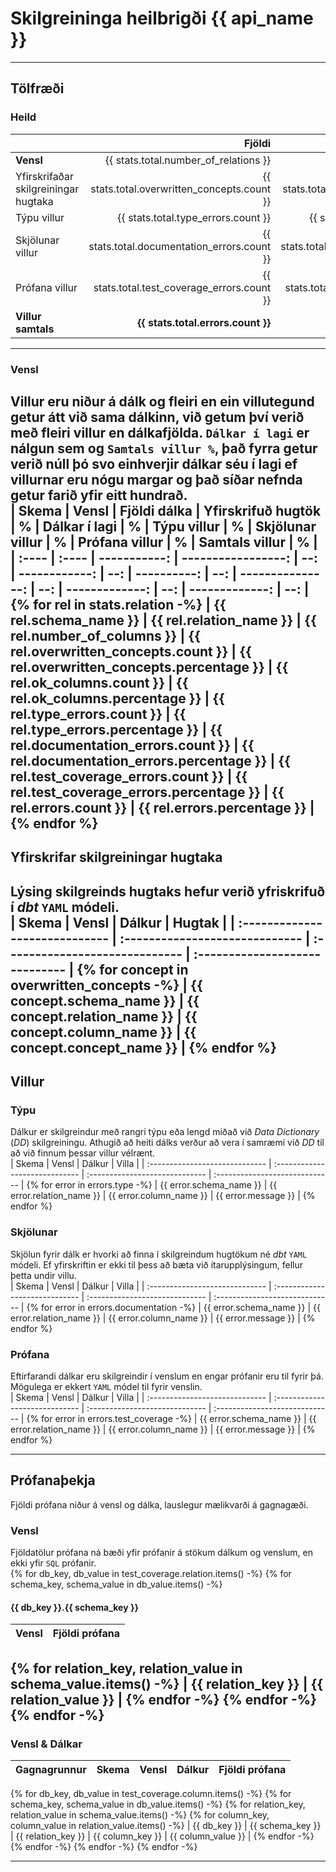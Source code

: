 <!-- Space: DAT -->
<!-- Parent: Skjölun -->
<!-- Title: {{ api_name }} - API gæði -->
# Skilgreininga heilbrigði {{ api_name }}
---
## Tölfræði 
### Heild
|                                      | Fjöldi             | Prósent af dálkum  |
| :----------------------------------- | -----------------: | -----------------: |
| **Vensl**                            | {{ stats.total.number_of_relations }}  |  | 
| Yfirskrifaðar skilgreiningar hugtaka | {{ stats.total.overwritten_concepts.count }} | {{ stats.total.overwritten_concepts.percentage }} |
| Týpu villur | {{ stats.total.type_errors.count }} | {{ stats.total.type_errors.percentage }} |
| Skjölunar villur | {{ stats.total.documentation_errors.count }} | {{ stats.total.documentation_errors.percentage }} |
| Prófana villur | {{ stats.total.test_coverage_errors.count }} | {{ stats.total.test_coverage_errors.percentage }} |
| **Villur samtals** | **{{ stats.total.errors.count }}** | **{{ stats.total.errors.percentage }}** |
---
### Vensl
Villur eru niður á dálk og fleiri en ein villutegund getur átt við sama dálkinn, við getum því verið með fleiri villur en dálkafjölda. `Dálkar í lagi` er nálgun sem og `Samtals villur %`, það fyrra getur verið núll þó svo einhverjir dálkar séu í lagi ef villurnar eru nógu margar og það síðar nefnda getur farið yfir eitt hundrað.  
| Skema | Vensl | Fjöldi dálka | Yfirskrifuð hugtök |  %  | Dálkar í lagi |  %  | Týpu villur |  %  | Skjölunar villur |  %  | Prófana villur |  %  | Samtals villur |  %  |
| :---- | :---- | -----------: | -----------------: | --: | ------------: | --: | ----------: | --: | ---------------: | --: | -------------: | --: | -------------: | --: |
{% for rel in stats.relation -%}
| {{ rel.schema_name }} | {{ rel.relation_name }} | {{ rel.number_of_columns }} | {{ rel.overwritten_concepts.count }} | {{ rel.overwritten_concepts.percentage }} | {{ rel.ok_columns.count }} | {{ rel.ok_columns.percentage }} | {{ rel.type_errors.count }} | {{ rel.type_errors.percentage }} | {{ rel.documentation_errors.count }} | {{ rel.documentation_errors.percentage }} | {{ rel.test_coverage_errors.count }} | {{ rel.test_coverage_errors.percentage }} | {{ rel.errors.count }} | {{ rel.errors.percentage }} |
{% endfor %}
---
## Yfirskrifar skilgreiningar hugtaka
Lýsing skilgreinds hugtaks hefur verið yfriskrifuð í *dbt* `YAML` módeli.  
|  Skema                         | Vensl                          |  Dálkur                        |  Hugtak                        |
| :----------------------------- | :----------------------------- | :----------------------------- | :----------------------------- |
{% for concept in overwritten_concepts -%}
| {{ concept.schema_name }} | {{ concept.relation_name }} | {{ concept.column_name }} | {{ concept.concept_name }} |
{% endfor %}
---
## Villur
### Týpu
Dálkur er skilgreindur með rangri týpu eða lengd miðað við *Data Dictionary* (*DD*) skilgreiningu. Athugið að heiti dálks verður að vera í samræmi við *DD* til að við finnum þessar villur vélrænt.  
|  Skema                         | Vensl                          |  Dálkur                        |  Villa                         |
| :----------------------------- | :----------------------------- | :----------------------------- | :----------------------------- |
{% for error in errors.type -%}
| {{ error.schema_name }} | {{ error.relation_name }} | {{ error.column_name }} | {{ error.message }} |
{% endfor %}

### Skjölunar
Skjölun fyrir dálk er hvorki að finna í skilgreindum hugtökum né *dbt* `YAML` módeli. Ef yfirskriftin er ekki til þess að bæta við ítarupplýsingum, fellur þetta undir villu.  
|  Skema                         | Vensl                          |  Dálkur                        |  Villa                         |
| :----------------------------- | :----------------------------- | :----------------------------- | :----------------------------- |
{% for error in errors.documentation -%}
| {{ error.schema_name }} | {{ error.relation_name }} | {{ error.column_name }} | {{ error.message }} |
{% endfor %}

### Prófana
Eftirfarandi dálkar eru skilgreindir í venslum en engar prófanir eru til fyrir þá. Mögulega er ekkert `YAML` módel til fyrir venslin.  
|  Skema                         | Vensl                          |  Dálkur                        |  Villa                         |
| :----------------------------- | :----------------------------- | :----------------------------- | :----------------------------- |
{% for error in errors.test_coverage -%}
| {{ error.schema_name }} | {{ error.relation_name }} | {{ error.column_name }} | {{ error.message }} |
{% endfor %}

---
## Prófanaþekja
Fjöldi prófana niður á vensl og dálka, lauslegur mælikvarði á gagnagæði.  
### Vensl
Fjöldatölur prófana ná bæði yfir prófanir á stökum dálkum og venslum, en ekki yfir `SQL` prófanir.  
{% for db_key, db_value in test_coverage.relation.items() -%}
{% for schema_key, schema_value in db_value.items() -%}
#### {{ db_key }}.{{ schema_key }}
| Vensl                          |  Fjöldi prófana                |
| :----------------------------- | -----------------------------: |
{% for relation_key, relation_value in schema_value.items() -%}
| {{ relation_key }} | {{ relation_value }} |
{% endfor -%}
{% endfor -%}
{% endfor -%}
---
### Vensl & Dálkar
| Gagnagrunnur           | Skema                 | Vensl                                | Dálkur                                 | Fjöldi prófana |
| :--------------------- | :-------------------- | :----------------------------------- | :------------------------------------- | -------------: |
{% for db_key, db_value in test_coverage.column.items() -%}
{% for schema_key, schema_value in db_value.items() -%}
{% for relation_key, relation_value in schema_value.items() -%}
{% for column_key, column_value in relation_value.items() -%}
| {{ db_key }} | {{ schema_key }} | {{ relation_key }} | {{ column_key }} | {{ column_value }} |
{% endfor -%}
{% endfor -%}
{% endfor -%}
{% endfor -%}

---